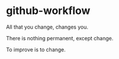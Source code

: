 # github-workflow

All that you change, changes you.

There is nothing permanent, except change.

To improve is to change.
